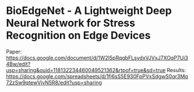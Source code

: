 # BioEdgeNet - A Lightweight Deep Neural Network for Stress Recognition on Edge Devices

Paper: https://docs.google.com/document/d/1W2l5pRqgbFLsydxVJVxJ7XOqP7Ui34Bw/edit?usp=sharing&ouid=118132234460049521362&rtpof=true&sd=true
Results: https://docs.google.com/spreadsheets/d/1fj6sS5E930FpPVxSdgwS0qr3Mq72zSw9qtewVjvN5R8/edit?usp=sharing
